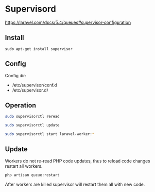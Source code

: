 # Supervisord
https://laravel.com/docs/5.4/queues#supervisor-configuration

## Install
`sudo apt-get install supervisor`

## Config
Config dir:

 - /etc/supervisor/conf.d
 - /etc/supervisor.d/
 
## Operation

```bash
sudo supervisorctl reread

sudo supervisorctl update

sudo supervisorctl start laravel-worker:*
```

## Update

Workers do not re-read PHP code updates, thus to reload code changes restart all workers.

```bash
php artisan queue:restart
```

After workers are killed supervisor will restart them all with new code.

